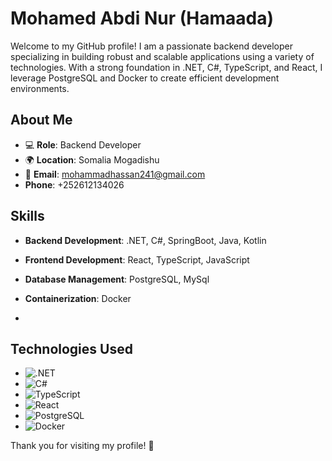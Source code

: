 # Mohamed Abdi Nur (Hamaada)

Welcome to my GitHub profile! I am a passionate backend developer specializing in building robust and scalable applications using a variety of technologies. With a strong foundation in .NET, C#, TypeScript, and React, I leverage PostgreSQL and Docker to create efficient development environments.

## About Me

- 💻 **Role**: Backend Developer
- 🌍 **Location**: Somalia Mogadishu
- 📧 **Email**: mohammadhassan241@gmail.com
- **Phone**: +252612134026

## Skills

- **Backend Development**: .NET, C#, SpringBoot, Java, Kotlin
- **Frontend Development**: React, TypeScript, JavaScript
- **Database Management**: PostgreSQL, MySql
- **Containerization**: Docker

- 
## Technologies Used

- ![.NET](https://img.shields.io/badge/.NET-5C2D9D?style=flat-square&logo=.net&logoColor=white)
- ![C#](https://img.shields.io/badge/C%23-239120?style=flat-square&logo=csharp&logoColor=white)
- ![TypeScript](https://img.shields.io/badge/TypeScript-007ACC?style=flat-square&logo=typescript&logoColor=white)
- ![React](https://img.shields.io/badge/React-61DAFB?style=flat-square&logo=react&logoColor=white)
- ![PostgreSQL](https://img.shields.io/badge/PostgreSQL-336791?style=flat-square&logo=postgresql&logoColor=white)
- ![Docker](https://img.shields.io/badge/Docker-2496ED?style=flat-square&logo=docker&logoColor=white)


Thank you for visiting my profile! 🚀
